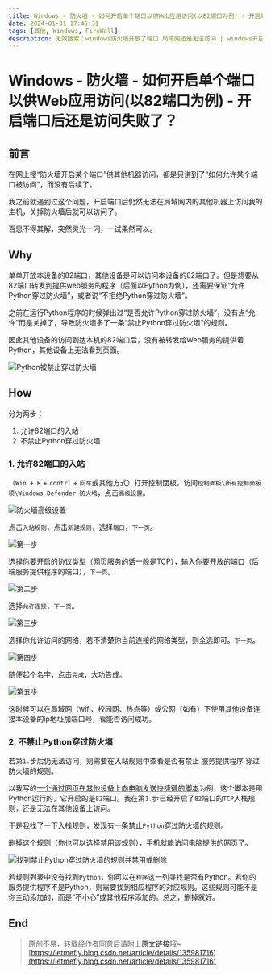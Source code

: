 ```yaml
---
title: Windows - 防火墙 - 如何开启单个端口以供Web应用访问(以82端口为例) - 开启端口后还是访问失败了？
date: 2024-01-31 17:45:31
tags: [其他, Windows, FireWall]
description: 无效搜索：windows防火墙开放了端口 局域网还是无法访问 | windows开启防火墙的某个端口 | （已解决）同一局域网下关闭了windows防火墙，外部仍然无法访问本机的java服务 | windows开放防火墙端口之后，为何在外部链接不成功呢【系统内部开通0.0.0.0监听且防火墙开通才能访问】
---
```


# Windows - 防火墙 - 如何开启单个端口以供Web应用访问(以82端口为例) - 开启端口后还是访问失败了？

## 前言

在网上搜“防火墙开启某个端口”供其他机器访问，都是只讲到了“如何允许某个端口被访问”，而没有后续了。

我之前就遇到过这个问题，开启端口后仍然无法在局域网内的其他机器上访问我的主机，关掉防火墙后就可以访问了。

百思不得其解，突然灵光一闪，一试果然可以。

## Why

单单开放本设备的82端口，其他设备是可以访问本设备的82端口了。但是想要从82端口转发到提供web服务的程序（后面以Python为例），还需要保证“允许Python穿过防火墙”，或者说“不拒绝Python穿过防火墙”。

之前在运行Python程序的时候弹出过“是否允许Python穿过防火墙”，没有点“允许”而是关掉了，导致防火墙多了一条“禁止Python穿过防火墙”的规则。

因此其他设备的访问到达本机的82端口后，没有被转发给Web服务的提供着Python，其他设备上无法看到页面。

![Python被禁止穿过防火墙](https://cors.tisfy.eu.org/https://img-blog.csdnimg.cn/direct/ea101f65d2834b53875403c0f6694e8d.png)

## How

分为两步：

1. 允许82端口的入站
2. 不禁止Python穿过防火墙

### 1. 允许82端口的入站

（```Win + R``` + ```contrl``` + ```回车```或其他方式）打开控制面板，访问```控制面板\所有控制面板项\Windows Defender 防火墙```，点击```高级设置```。

![防火墙高级设置](https://cors.tisfy.eu.org/https://img-blog.csdnimg.cn/direct/6030ac0a090f44cfa1a15ba3bd14d9a6.png)

点击```入站规则```，点击```新建规则```，选择```端口```，```下一页```。

![第一步](https://cors.tisfy.eu.org/https://img-blog.csdnimg.cn/direct/41024e70e4f049549847b6e6fc53d0b3.png)

选择你要开启的协议类型（网页服务的话一般是TCP），输入你要开放的端口（后端服务提供程序的端口），```下一页```。

![第二步](https://cors.tisfy.eu.org/https://img-blog.csdnimg.cn/direct/d8465771bfcb4301827233ee60e8e6ca.png)

选择```允许连接```，```下一页```。

![第三步](https://cors.tisfy.eu.org/https://img-blog.csdnimg.cn/direct/90c56072231740eca536a3ce42e9b5c0.png)

选择你允许访问的网络，若不清楚你当前连接的网络类型，则全选即可。```下一页```。

![第四步](https://cors.tisfy.eu.org/https://img-blog.csdnimg.cn/direct/207333c33a8247c6aea4da63e487bc98.png)

随便起个名字，点击```完成```，大功告成。

![第五步](https://cors.tisfy.eu.org/https://img-blog.csdnimg.cn/direct/7e15765976bb487283b98a7f330010ca.png)

这时候可以在局域网（wifi、校园网、热点等）或公网（如有）下使用其他设备连接本设备的ip地址加端口号，看能否访问成功。

### 2. 不禁止Python穿过防火墙

若第```1.```步后仍无法访问，则需要在入站规则中查看是否有禁止 服务提供程序 穿过防火墙的规则。

以我写的[一个通过网页在其他设备上向电脑发送快捷键的脚本](https://github.com/LetMeFly666/PressByWeb)为例，这个脚本是用Python运行的，它开启的是```82```端口。我在第```1.```步已经开启了```82```端口的```TCP```入栈规则，还是无法在其他设备上访问。

于是我找了一下入栈规则，发现有一条禁止```Python```穿过防火墙的规则。

删掉这个规则（你也可以选择禁用该规则），手机就能访问电脑提供的网页了。

![找到禁止Python穿过防火墙的规则并禁用或删除](https://cors.tisfy.eu.org/https://img-blog.csdnimg.cn/direct/41024e70e4f049549847b6e6fc53d0b3.png)

若规则列表中没有找到```Python```，你可以在```程序```这一列寻找是否有Python。若你的服务提供程序不是Python，则需要找到相应程序的对应规则。这些规则可能不是你主动添加的，而是“不小心”或其他程序添加的。总之，删掉就好。

## End

> 原创不易，转载经作者同意后请附上[原文链接](https://blog.letmefly.xyz/2024/01/31/Other-Windows-FireWall-Open1PortForWebserver-WhyFailed/)哦~
> [https://letmefly.blog.csdn.net/article/details/135981716](https://letmefly.blog.csdn.net/article/details/135981716)

